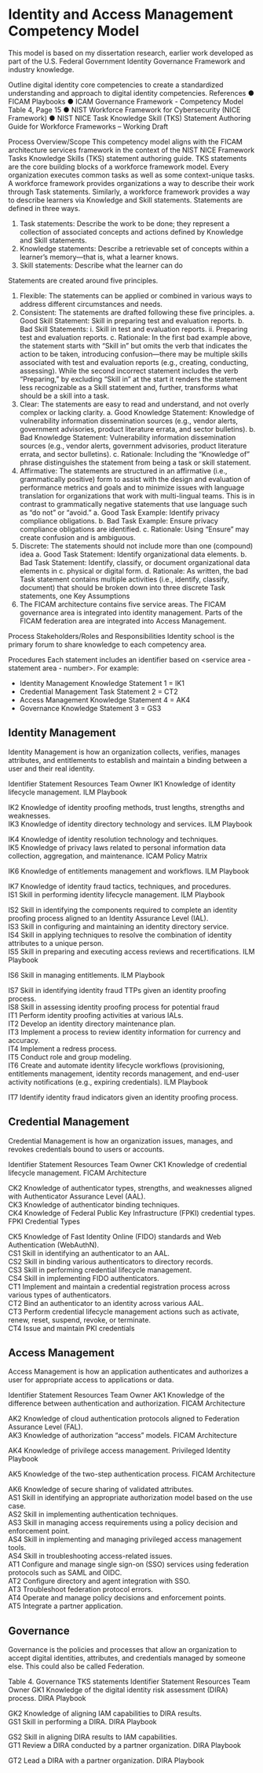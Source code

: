 # Identity and Access Management Competency Model

This model is based on my dissertation research, earlier work developed as part of the U.S. Federal Government Identity Governance Framework and industry knowledge.

Outline digital identity core competencies to create a standardized understanding and approach to digital identity competencies.
References
●	FICAM Playbooks
●	ICAM Governance Framework - Competency Model Table 4, Page 15
●	NIST Workforce Framework for Cybersecurity (NICE Framework)
●	NIST NICE Task Knowledge Skill (TKS) Statement Authoring Guide for Workforce Frameworks – Working Draft

Process Overview/Scope
This competency model aligns with the FICAM architecture services framework in the context of the NIST NICE Framework Tasks Knowledge Skills (TKS) statement authoring guide. TKS statements are the core building blocks of a 
workforce framework model. Every organization executes common tasks as well as some context-unique tasks. A workforce framework provides organizations a way to describe their work through Task statements. Similarly, a workforce framework provides a way to describe learners via Knowledge and Skill statements. Statements are defined in three ways.
1.	Task statements: Describe the work to be done; they represent a collection of associated concepts and actions defined by Knowledge and Skill statements.
2.	Knowledge statements: Describe a retrievable set of concepts within a learner’s memory—that is, what a learner knows.
3.	Skill statements: Describe what the learner can do

Statements are created around five principles.
1.	Flexible: The statements can be applied or combined in various ways to address different circumstances and needs. 
2.	Consistent: The statements are drafted following these five principles.
a.	Good Skill Statement: Skill in preparing test and evaluation reports.
b.	Bad Skill Statements:
i.	Skill in test and evaluation reports.
ii.	Preparing test and evaluation reports.
c.	Rationale: In the first bad example above, the statement starts with “Skill in” but omits the verb that indicates the action to be taken, introducing confusion—there may be multiple skills associated with test and evaluation reports (e.g., creating, conducting, assessing). While the second incorrect statement includes the verb “Preparing,” by excluding “Skill in” at the start it renders the statement less recognizable as a Skill statement and, further, transforms what should be a skill into a task.
3.	Clear: The statements are easy to read and understand, and not overly complex or lacking clarity. 
a.	Good Knowledge Statement: Knowledge of vulnerability information dissemination sources (e.g., vendor alerts, government advisories, product literature errata, and sector bulletins). 
b.	Bad Knowledge Statement: Vulnerability information dissemination sources (e.g., vendor alerts, government advisories, product literature errata, and sector bulletins). 
c.	Rationale: Including the “Knowledge of” phrase distinguishes the statement from being a task or skill statement.
4.	Affirmative: The statements are structured in an affirmative (i.e., grammatically positive) form to assist with the design and evaluation of performance metrics and goals and to minimize issues with language translation for organizations that work with multi-lingual teams. This is in contrast to grammatically negative statements that use language such as “do not” or “avoid.”
a.	Good Task Example: Identify privacy compliance obligations.
b.	Bad Task Example: Ensure privacy compliance obligations are identified.
c.	Rationale: Using “Ensure” may create confusion and is ambiguous.
5.	Discrete: The statements should not include more than one (compound) idea
a.	Good Task Statement: Identify organizational data elements.
b.	Bad Task Statement: Identify, classify, or document organizational data elements in 
c.	physical or digital form.
d.	Rationale: As written, the bad Task statement contains multiple activities (i.e., identify, classify, document) that should be broken down into three discrete Task statements, one
Key Assumptions
2.	The FICAM architecture contains five service areas. The FICAM governance area is integrated into identity management. Parts of the FICAM federation area are integrated into Access Management.

Process Stakeholders/Roles and Responsibilities
Identity school is the primary forum to share knowledge to each competency area.

Procedures
Each statement includes an identifier based on <service area - statement area - number>. For example:
-	Identity Management Knowledge Statement 1 = IK1
-	Credential Management Task Statement 2 = CT2
-	Access Management Knowledge Statement 4 = AK4
-	Governance Knowledge Statement 3 = GS3


## Identity Management

Identity Management is how an organization collects, verifies, manages attributes, and entitlements to establish and maintain a binding between a user and their real identity.

Identifier	Statement	Resources	Team Owner
IK1	Knowledge of identity lifecycle management.	ILM Playbook

IK2	Knowledge of identity proofing methods, trust lengths, strengths and weaknesses.		
IK3	Knowledge of identity directory technology and services.	ILM Playbook

IK4	Knowledge of identity resolution technology and techniques.		
IK5	Knowledge of privacy laws related to personal information data collection, aggregation, and maintenance.	ICAM Policy Matrix

IK6	Knowledge of entitlements management and workflows.	ILM Playbook

IK7	Knowledge of identity fraud tactics, techniques, and procedures.		
IS1	Skill in performing identity lifecycle management.	ILM Playbook

IS2	Skill in identifying the components required to complete an identity proofing process aligned to an Identity Assurance Level (IAL).		
IS3	Skill in configuring and maintaining an identity directory service.		
IS4	Skill in applying techniques to resolve the combination of identity attributes to a unique person.		
IS5	Skill in preparing and executing access reviews and recertifications.	ILM Playbook

IS6	Skill in managing entitlements.	ILM Playbook

IS7	Skill in identifying identity fraud TTPs given an identity proofing process.		
IS8	Skill in assessing identity proofing process for potential fraud		
IT1	Perform identity proofing activities at various IALs.		
IT2	Develop an identity directory maintenance plan.		
IT3	Implement a process to review identity information for currency and accuracy.		
IT4	Implement a redress process.		
IT5	Conduct role and group modeling.		
IT6	Create and automate identity lifecycle workflows (provisioning, entitlements management, identity records management, and end-user activity notifications (e.g., expiring credentials).	ILM Playbook

IT7	Identify identity fraud indicators given an identity proofing process.		

## Credential Management

Credential Management is how an organization issues, manages, and revokes credentials bound to users or accounts.

Identifier	Statement	Resources	Team Owner
CK1	Knowledge of credential lifecycle management.	FICAM Architecture

CK2	Knowledge of authenticator types, strengths, and weaknesses aligned with Authenticator Assurance Level (AAL).		
CK3	Knowledge of authenticator binding techniques.		
CK4	Knowledge of Federal Public Key Infrastructure (FPKI) credential types.	FPKI Credential Types

CK5	Knowledge of Fast Identity Online (FIDO) standards and Web Authentication (WebAuthN).		
CS1	Skill in identifying an authenticator to an AAL.		
CS2	Skill in binding various authenticators to directory records.		
CS3	Skill in performing credential lifecycle management.		
CS4	Skill in implementing FIDO authenticators.		
CT1	Implement and maintain a credential registration process across various types of authenticators.		
CT2	Bind an authenticator to an identity across various AAL.		
CT3	Perform credential lifecycle management actions such as activate, renew, reset, suspend, revoke, or terminate.		
CT4	Issue and maintain PKI credentials 		

## Access Management

Access Management is how an application authenticates and authorizes a user for appropriate access to applications or data.

Identifier	Statement	Resources	Team Owner
AK1	Knowledge of the difference between authentication and authorization.	FICAM Architecture

AK2	Knowledge of cloud authentication protocols aligned to Federation Assurance Level (FAL).		
AK3	Knowledge of authorization “access” models.	FICAM Architecture

AK4	Knowledge of privilege access management.	Privileged Identity Playbook

AK5	Knowledge of the two-step authentication process.	FICAM Architecture

AK6	Knowledge of secure sharing of validated attributes.		
AS1	Skill in identifying an appropriate authorization model based on the use case.		
AS2	Skill in implementing authentication techniques.		
AS3	Skill in managing access requirements using a policy decision and enforcement point. 		
AS4	Skill in implementing and managing privileged access management tools.		
AS4	Skill in troubleshooting access-related issues.		
AT1	Configure and manage single sign-on (SSO) services using federation protocols such as SAML and OIDC.		
AT2	Configure directory and agent integration with SSO.		
AT3	Troubleshoot federation protocol errors.		
AT4	Operate and manage policy decisions and enforcement points.		
AT5	Integrate a partner application.		

## Governance

Governance is the policies and processes that allow an organization to accept digital identities, attributes, and credentials managed by someone else. This could also be called Federation.

Table 4. Governance TKS statements
Identifier	Statement	Resources	Team Owner
GK1	Knowledge of the digital identity risk assessment (DIRA) process.	DIRA Playbook

GK2	Knowledge of aligning IAM capabilities to DIRA results.		
GS1	Skill in performing a DIRA.	DIRA Playbook

GS2	Skill in aligning DIRA results to IAM capabilities.		
GT1	Review a DIRA conducted by a partner organization.	DIRA Playbook

GT2	Lead a DIRA with a partner organization.	DIRA Playbook

